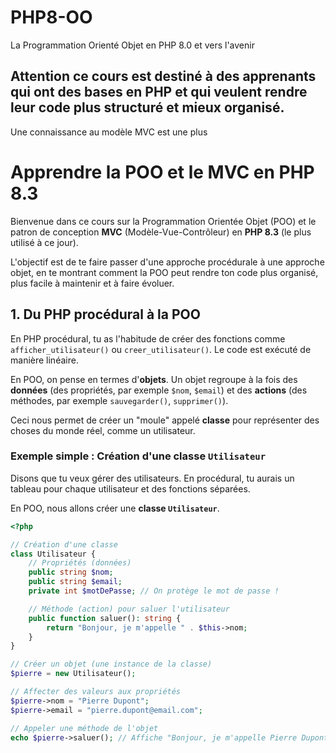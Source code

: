 # PHP8-OO
La Programmation Orienté Objet en PHP 8.0 et vers l'avenir

## Attention ce cours est destiné à des apprenants qui ont des bases en PHP et qui veulent rendre leur code plus structuré et mieux organisé.
Une connaissance au modèle MVC est une plus

# Apprendre la POO et le MVC en PHP 8.3

Bienvenue dans ce cours sur la Programmation Orientée Objet (POO) et le patron de conception **MVC** (Modèle-Vue-Contrôleur) en **PHP 8.3** (le plus utilisé à ce jour).

L'objectif est de te faire passer d'une approche procédurale à une approche objet, en te montrant comment la POO peut rendre ton code plus organisé, plus facile à maintenir et à faire évoluer.

## 1. Du PHP procédural à la POO

En PHP procédural, tu as l'habitude de créer des fonctions comme `afficher_utilisateur()` ou `creer_utilisateur()`. Le code est exécuté de manière linéaire.

En POO, on pense en termes d'**objets**. Un objet regroupe à la fois des **données** (des propriétés, par exemple `$nom`, `$email`) et des **actions** (des méthodes, par exemple `sauvegarder()`, `supprimer()`).

Ceci nous permet de créer un "moule" appelé **classe** pour représenter des choses du monde réel, comme un utilisateur.

### Exemple simple : Création d'une classe `Utilisateur`

Disons que tu veux gérer des utilisateurs. En procédural, tu aurais un tableau pour chaque utilisateur et des fonctions séparées.

En POO, nous allons créer une **classe `Utilisateur`**.

```php
<?php

// Création d'une classe
class Utilisateur {
    // Propriétés (données)
    public string $nom;
    public string $email;
    private int $motDePasse; // On protège le mot de passe !

    // Méthode (action) pour saluer l'utilisateur
    public function saluer(): string {
        return "Bonjour, je m'appelle " . $this->nom;
    }
}

// Créer un objet (une instance de la classe)
$pierre = new Utilisateur();

// Affecter des valeurs aux propriétés
$pierre->nom = "Pierre Dupont";
$pierre->email = "pierre.dupont@email.com";

// Appeler une méthode de l'objet
echo $pierre->saluer(); // Affiche "Bonjour, je m'appelle Pierre Dupont"
